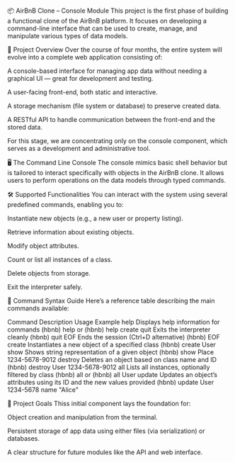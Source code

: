 📦 AirBnB Clone – Console Module
This project is the first phase of building a functional clone of the AirBnB platform. It focuses on developing a command-line interface that can be used to create, manage, and manipulate various types of data models.

🔧 Project Overview
Over the course of four months, the entire system will evolve into a complete web application consisting of:

A console-based interface for managing app data without needing a graphical UI — great for development and testing.

A user-facing front-end, both static and interactive.

A storage mechanism (file system or database) to preserve created data.

A RESTful API to handle communication between the front-end and the stored data.

For this stage, we are concentrating only on the console component, which serves as a development and administrative tool.

🖥️ The Command Line Console
The console mimics basic shell behavior but is tailored to interact specifically with objects in the AirBnB clone. It allows users to perform operations on the data models through typed commands.


🛠️ Supported Functionalities
You can interact with the system using several predefined commands, enabling you to:

Instantiate new objects (e.g., a new user or property listing).

Retrieve information about existing objects.

Modify object attributes.

Count or list all instances of a class.

Delete objects from storage.

Exit the interpreter safely.

📘 Command Syntax Guide
Here’s a reference table describing the main commands available:

Command	Description	Usage Example
help	Displays help information for commands	(hbnb) help or (hbnb) help create
quit	Exits the interpreter cleanly	(hbnb) quit
EOF	Ends the session (Ctrl+D alternative)	(hbnb) EOF
create	Instantiates a new object of a specified class	(hbnb) create User
show	Shows string representation of a given object	(hbnb) show Place 1234-5678-9012
destroy	Deletes an object based on class name and ID	(hbnb) destroy User 1234-5678-9012
all	Lists all instances, optionally filtered by class	(hbnb) all or (hbnb) all User
update	Updates an object’s attributes using its ID and the new values provided	(hbnb) update User 1234-5678 name "Alice"

🧠 Project Goals
Thiss initial component lays the foundation for:

Object creation and manipulation from the terminal.

Persistent storage of app data using either files (via serialization) or databases.

A clear structure for future modules like the API and web interface.

